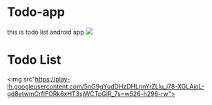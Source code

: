 # Todo-app
this is todo list  android app
<img src="https://play-lh.googleusercontent.com/FtjoizQ5auOuRVHnYfJjHtCOFTGXZHSeiCd8a05r3ND4v71Vmo3WJaZfRvBaF5-FoNM=w240-h480-rw">

<h1>Todo List</h1>

<img src"https://play-lh.googleusercontent.com/5nG9gYudDHzDHLnnYrZLlu_i78-XGLAioL-gd8etwmCrfIFORk6xHT3sjWCTpGiR_7s=w526-h296-rw">


